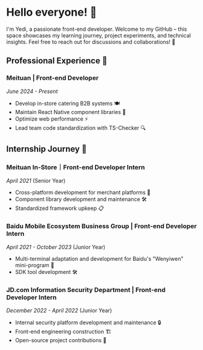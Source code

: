 # Hello everyone! 👋

I'm Yedi, a passionate front-end developer. Welcome to my GitHub – this space showcases my learning journey, project experiments, and technical insights. Feel free to reach out for discussions and collaborations! 🤝

## Professional Experience 💼
### Meituan | Front-end Developer
*June 2024 - Present*  
- Develop in-store catering B2B systems 🍽️  
- Maintain React Native component libraries 📱  
- Optimize web performance ⚡  
- Lead team code standardization with TS-Checker 🔍  

## Internship Journey 🌱
### Meituan In-Store｜Front-end Developer Intern  
*April 2021* (Senior Year)  
- Cross-platform development for merchant platforms 🔄  
- Component library development and maintenance 🛠️  
- Standardized framework upkeep 📋  

### Baidu Mobile Ecosystem Business Group | Front-end Developer Intern  
*April 2021 - October 2023* (Junior Year)  
- Multi-terminal adaptation and development for Baidu's "Wenyiwen" mini-program 📱  
- SDK tool development 🛠️  

### JD.com Information Security Department | Front-end Developer Intern  
*December 2022 - April 2022* (Junior Year)  
- Internal security platform development and maintenance 🔒  
- Front-end engineering construction 🏗️  
- Open-source project contributions 🤝  
